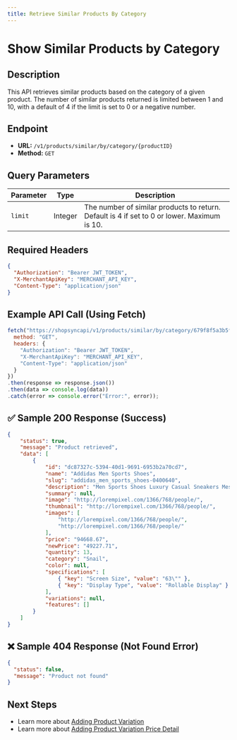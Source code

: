 ```yaml
---
title: Retrieve Similar Products By Category
---
```

# Show Similar Products by Category

##  Description
This API retrieves similar products based on the category of a given product. The number of similar products returned is limited between 1 and 10, with a default of 4 if the limit is set to 0 or a negative number.

##  Endpoint
- **URL:** `/v1/products/similar/by/category/{productID}`
- **Method:** `GET`

## Query Parameters

| Parameter | Type   | Description |
|-----------|--------|-------------|
| `limit`   | Integer | The number of similar products to return. Default is 4 if set to 0 or lower. Maximum is 10. |

##  Required Headers
```json
{
  "Authorization": "Bearer JWT_TOKEN",
  "X-MerchantApiKey": "MERCHANT_API_KEY",
  "Content-Type": "application/json"
}
```

##  Example API Call (Using Fetch)
```javascript
fetch("https://shopsyncapi/v1/products/similar/by/category/679f8f5a3b5f2173201c2582?limit=4", {
  method: "GET",
  headers: {
    "Authorization": "Bearer JWT_TOKEN",
    "X-MerchantApiKey": "MERCHANT_API_KEY",
    "Content-Type": "application/json"
  }
})
.then(response => response.json())
.then(data => console.log(data))
.catch(error => console.error("Error:", error));
```

## ✅ Sample 200 Response (Success)
```json
{
    "status": true,
    "message": "Product retrieved",
    "data": [
        {
            "id": "dc87327c-5394-40d1-9691-6953b2a70cd7",
            "name": "Addidas Men Sports Shoes",
            "slug": "addidas_men_sports_shoes-0400640",
            "description": "Men Sports Shoes Luxury Casual Sneakers Mesh Running Shoes",
            "summary": null,
            "image": "http://lorempixel.com/1366/768/people/",
            "thumbnail": "http://lorempixel.com/1366/768/people/",
            "images": [
                "http://lorempixel.com/1366/768/people/",
                "http://lorempixel.com/1366/768/people/"
            ],
            "price": "94668.67",
            "newPrice": "49227.71",
            "quantity": 13,
            "category": "Snail",
            "color": null,
            "specifications": [
                { "key": "Screen Size", "value": "63\"" },
                { "key": "Display Type", "value": "Rollable Display" }
            ],
            "variations": null,
            "features": []
        }
    ]
}
```

## ❌ Sample 404 Response (Not Found Error)
```json
{
  "status": false,
  "message": "Product not found"
}
```

##  Next Steps
- Learn more about [Adding Product Variation](./update-product-variation-price-detail.md)
- Learn more about [Adding Product Variation Price Detail](./delete-product-variation-price-detail.md)

